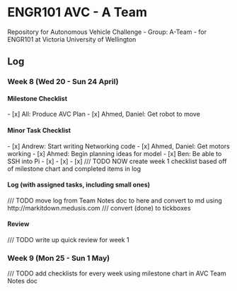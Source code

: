 # ENGR101 AVC - A Team
Repository for Autonomous Vehicle Challenge - Group: A-Team - for ENGR101 at Victoria University of Wellington



<h2>Log</h2>


<h3>Week 8 (Wed 20 - Sun 24 April)</h3>
<h4>Milestone Checklist</h4>
- [x] All: Produce AVC Plan
- [x] Ahmed, Daniel: Get robot to move

<h4>Minor Task Checklist</h4>
- [x] Andrew: Start writing Networking code
- [x] Ahmed, Daniel: Get motors working
- [x] Ahmed: Begin planning ideas for model
- [x] Ben: Be able to SSH into Pi
- [x] 
- [x] 
- [x] 
/// TODO NOW create week 1 checklist based off of milestone chart and completed items in log


<h4>Log (with assigned tasks, including small ones)</h4>
/// TODO move log from Team Notes doc to here and convert to md using http://markitdown.medusis.com
/// convert (done) to tickboxes

<h4>Review</h4>
/// TODO write up quick review for week 1

<h3>Week 9 (Mon 25 - Sun 1 May)</h3>

/// TODO add checklists for every week using milestone chart in AVC Team Notes doc
